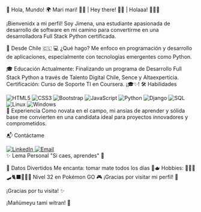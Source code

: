 🌟 Hola, Mundo! 🌍
Mari mari! 🙌🏽 | Hey there! 👋🏽 | Holaaa! 🙋🏽‍♀️

¡Bienvenidx a mi perfil! Soy Jimena, una estudiante apasionada de desarrollo de software en mi camino para convertirme en una desarrolladora Full Stack Python certificada.

📍 Desde Chile 🇨🇱
💻 ¿Qué hago?
Me enfoco en programación y desarrollo de aplicaciones, especialmente con tecnologías emergentes como Python.

🎓 Educación
Actualmente: Finalizando un programa de Desarrollo Full Stack Python a través de Talento Digital Chile, Sence y Altaexperticia.
Certificación: Curso de Soporte TI en Coursera. ¡🎓✨!
🛠️ Habilidades
<div>
  <img src="https://img.shields.io/badge/-HTML5-E34F26?style=flat&logo=html5&logoColor=white" alt="HTML5"/>
  <img src="https://img.shields.io/badge/-CSS3-1572B6?style=flat&logo=css3&logoColor=white" alt="CSS3"/>
  <img src="https://img.shields.io/badge/-Bootstrap-563D7C?style=flat&logo=bootstrap&logoColor=white" alt="Bootstrap"/>
  <img src="https://img.shields.io/badge/-JavaScript-F7DF1E?style=flat&logo=javascript&logoColor=black" alt="JavaScript"/>
  <img src="https://img.shields.io/badge/-Python-3776AB?style=flat&logo=python&logoColor=white" alt="Python"/>
  <img src="https://img.shields.io/badge/-Django-092E20?style=flat&logo=django&logoColor=white" alt="Django"/>
  <img src="https://img.shields.io/badge/-SQL-003B57?style=flat&logo=sqlite&logoColor=white" alt="SQL"/>
  <img src="https://img.shields.io/badge/-Linux-FCC624?style=flat&logo=linux&logoColor=black" alt="Linux"/>
  <img src="https://img.shields.io/badge/-Windows-0078D4?style=flat&logo=windows&logoColor=white" alt="Windows"/>
</div>
🌱 Experiencia
Como novata en el campo, mi ansias de aprender y sólida base me convierten en una candidata ideal para proyectos innovadores y comprometidos.

📬 Contáctame
<div>
  <a href="https://www.linkedin.com/in/jimenatraipe/" target="_blank">
    <img src="https://img.shields.io/badge/LinkedIn-0A66C2?style=flat&logo=linkedin&logoColor=white" alt="LinkedIn"/>
  </a>
  <a href="mailto:jimenatraipe@outlook.com">
    <img src="https://img.shields.io/badge/Email-D14836?style=flat&logo=gmail&logoColor=white" alt="Email"/>
  </a>
</div>
✨ Lema Personal
"Si caes, aprendes" 🌟

👻 Datos Divertidos
Me encanta: tomar mate todos los días 🧉🫖
Hobbies: 🚴🏽‍♀️🛹🐈‍⬛🧘🏽‍♀️
Nivel 32 en Pokémon GO 🎮
¡Gracias por visitar mi perfil! 🪻

¡Gracias por tu visita! ✨

¡Mañümeyu tami witran! 🌻

